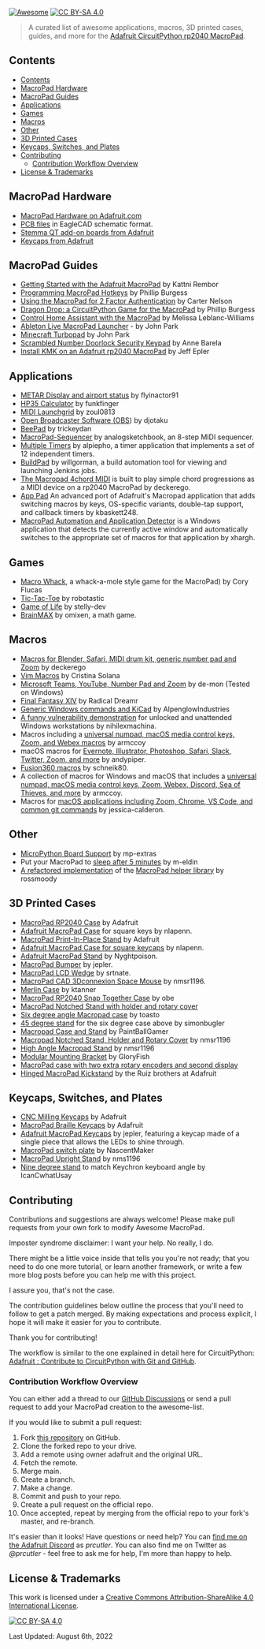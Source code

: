 [![Awesome](https://awesome.re/badge.svg)](https://awesome.re) [![CC BY-SA 4.0][cc-by-sa-shield]][cc-by-sa]

[cc-by-sa]: http://creativecommons.org/licenses/by-sa/4.0/
[cc-by-sa-image]: https://licensebuttons.net/l/by-sa/4.0/88x31.png
[cc-by-sa-shield]: https://img.shields.io/badge/License-CC%20BY--SA%204.0-lightgrey.svg

> A curated list of awesome applications, macros, 3D printed cases, guides, and more for the [Adafruit CircuitPython rp2040 MacroPad](https://www.adafruit.com/product/5100).

## Contents

- [Contents](#contents)
- [MacroPad Hardware](#macropad-hardware)
- [MacroPad Guides](#macropad-guides)
- [Applications](#applications)
- [Games](#games)
- [Macros](#macros)
- [Other](#other)
- [3D Printed Cases](#3d-printed-cases)
- [Keycaps, Switches, and Plates](#keycaps-switches-and-plates)
- [Contributing](#contributing)
  - [Contribution Workflow Overview](#contribution-workflow-overview)
- [License & Trademarks](#license--trademarks)

## MacroPad Hardware

- [MacroPad Hardware on Adafruit.com](https://www.adafruit.com/?q=MacroPad&sort=BestMatch)
- [PCB files](https://github.com/adafruit/Adafruit-MacroPad-RP2040-PCB) in EagleCAD schematic format.
- [Stemma QT add-on boards from Adafruit](https://www.adafruit.com/?q=stemma+qt&sort=BestMatch)
- [Keycaps from Adafruit](https://www.adafruit.com/?q=keycaps&sort=BestMatch)

## MacroPad Guides

- [Getting Started with the Adafruit MacroPad](https://learn.adafruit.com/adafruit-MacroPad-rp2040) by Kattni Rembor
- [Programming MacroPad Hotkeys](https://learn.adafruit.com/MacroPad-hotkeys) by Phillip Burgess
- [Using the MacroPad for 2 Factor Authentication](https://learn.adafruit.com/MacroPad-2fa-totp-authentication-friend) by Carter Nelson
- [Dragon Drop: a CircuitPython Game for the MacroPad](https://learn.adafruit.com/dragon-drop-a-circuitpython-game-for-MacroPad) by Phillip Burgess
- [Control Home Assistant with the MacroPad](https://learn.adafruit.com/MacroPad-remote-procedure-calls-over-usb-to-control-home-assistant) by Melissa Leblanc-Williams
- [Ableton Live MacroPad Launcher](https://learn.adafruit.com/ableton-live-MacroPad-launcher) - by John Park
- [Minecraft Turbopad](https://learn.adafruit.com/minecraft-turbopad) by John Park
- [Scrambled Number Doorlock Security Keypad](https://learn.adafruit.com/scrambled-number-security-keypad) by Anne Barela
- [Install KMK on an Adafruit rp2040 MacroPad](https://learn.adafruit.com/using-qmk-on-rp2040-microcontrollers/adafruit-macropad-with-qmk) by Jeff Epler
## Applications

- [METAR Display and airport status](https://github.com/flyinactor91/metarpad) by flyinactor91
- [HP35 Calculator](https://github.com/funkfinger/adafruit-MacroPad-hp-35-calc) by funkfinger
- [MIDI Launchgrid](https://github.com/zoul0813/adafruit-launchgrid) by zoul0813
- [Open Broadcaster Software (OBS](https://github.com/djotaku/MacroPad_rp2040_hotkeys)) by djotaku
- [BeePad](https://github.com/trickeydan/beepad) by trickeydan
- [MacroPad-Sequencer](https://github.com/analogsketchbook/MacroPad-Sequencer) by analogsketchbook, an 8-step MIDI sequencer.
- [Multiple Timers](https://github.com/alpiepho/MacroPad-timers) by alpiepho, a timer application that implements a set of 12 independent timers.
- [BuildPad](https://github.com/willgorman/buildpad) by willgorman, a build automation tool for viewing and launching Jenkins jobs.
- [The Macropad 4chord MIDI](https://github.com/deckerego/Macropad_4chord_MIDI) is built to play simple chord progressions as a MIDI device on a rp2040 MacroPad by deckerego.
- [App Pad](https://github.com/kbaskett248/adafruit_macropad) An advanced port of Adafruit's Macropad application that adds switching macros by keys, OS-specific variants, double-tap support, and callback timers by kbaskett248.
- [MacroPad Automation and Application Detector](https://github.com/xhargh/MacropadApplicationDetector) is a Windows application that detects the currently active window and automatically switches to the appropriate set of macros for that application by xhargh.

## Games

- [Macro Whack](https://github.com/coryflucas/macro-whack), a whack-a-mole style game for the MacroPad) by Cory Flucas
- [Tic-Tac-Toe](https://github.com/robotastic/MacroPad-tic-tac-toe) by robotastic
- [Game of Life](https://github.com/stelly-dev/game_of_life_adafruit_MacroPad) by stelly-dev
- [BrainMAX](https://github.com/omixen/MacroPad-math-game) by omixen, a math game.

## Macros

- [Macros for Blender, Safari, MIDI drum kit, generic number pad and Zoom](https://github.com/deckerego/MacroPad_Hotkeys) by deckerego
- [Vim Macros](https://github.com/CristinaSolana/adafruit-MacroPad-vim-macros) by Cristina Solana
- [Microsoft Teams, YouTube, Number Pad and Zoom](https://github.com/de-mon/ADA-MacroPad) by de-mon (Tested on Windows)
- [Final Fantasy XIV](https://github.com/Radical-Dreamr/adafruit_MacroPad_ffxiv) by Radical Dreamr
- [Generic Windows commands and KiCad](https://github.com/AlpenglowIndustries/Adafruit_MacroPad_Hotkeys) by AlpenglowIndustries
- [A funny vulnerability demonstration](https://github.com/prcutler/awesome-macropad) for unlocked and unattended Windows workstations by nihilexmachina.
- Macros including a [universal numpad, macOS media control keys, Zoom, and Webex macros](https://github.com/armccoy/macropad-rp2040-hotkeys) by armccoy
- macOS macros for [Evernote, Illustrator, Photoshop, Safari, Slack, Twitter, Zoom, and more](https://github.com/andypiper/ada-macropad) by andypiper.
- [Fusion360 macros](https://github.com/schneik80/Macropad-fusion) by schneik80.
- A collection of macros for Windows and macOS that includes a [universal numpad, macOS media control keys, Zoom, Webex, Discord, Sea of Thieves, and more](https://github.com/armccoy/macropad-rp2040-hotkeys) by armccoy.
- Macros for [macOS applications including Zoom, Chrome, VS Code, and common git commands](https://github.com/jessica-calderon/RP2040_Macros) by jessica-calderon.
## Other

- [MicroPython Board Support](https://github.com/mp-extras/ADAFRUIT_MacroPad) by mp-extras
- Put your MacroPad to [sleep after 5 minutes](https://github.com/M-Eldin/Adafruit-MacroPad-RP2040-Sleep) by m-eldin
- [A refactored implementation](https://github.com/rossmoody/macropad-hotkeys) of the [MacroPad helper library](https://github.com/adafruit/Adafruit_CircuitPython_MacroPad) by rossmoody

## 3D Printed Cases

- [MacroPad RP2040 Case](https://www.thingiverse.com/thing:4910369) by Adafruit
- [Adafruit MacroPad Case](https://www.thingiverse.com/thing:4910369) for square keys by nlapenn.
- [MacroPad Print-In-Place Stand](https://www.thingiverse.com/thing:4907946) by Adafruit
- [Adafruit MacroPad Case for square keycaps](https://www.thingiverse.com/thing:4922256) by nlapenn.
- [Adafruit MacroPad Stand](https://www.thingiverse.com/thing:4900504) by Nyghtpoison.
- [MacroPad Bumper](https://www.thingiverse.com/thing:4926336) by jepler.
- [MacroPad LCD Wedge](https://www.thingiverse.com/thing:4947602) by srtnate.
- [MacroPad CAD 3Dconnexion Space Mouse](https://www.thingiverse.com/thing:4928292) by nmsr1196.
- [Merlin Case](https://www.thingiverse.com/thing:5118991) by ktanner
- [MacroPad RP2040 Snap Together Case](https://www.thingiverse.com/thing:4935552) by obe
- [MacroPad Notched Stand with holder and rotary cover](https://www.thingiverse.com/thing:4907845)
- [Six degree angle Macropad case](https://www.thingiverse.com/thing:5180029) by toasto
- [45 degree stand](https://www.thingiverse.com/thing:5209578) for the six degree case above by simonbugler
- [Macropad Case and Stand](https://www.thingiverse.com/thing:5185595) by PaintBallGamer
- [Macropad Notched Stand, Holder and Rotary Cover](https://www.thingiverse.com/thing:4907845) by nmsr1196
- [High Angle Macropad Stand](https://www.thingiverse.com/thing:4911282) by nmsr1196
- [Modular Mounting Bracket](https://www.thingiverse.com/thing:5191519) by GloryFish
- [MacroPad case with two extra rotary encoders and second display](https://www.thingiverse.com/thing:5413512)
- [Hinged MacroPad Kickstand](https://learn.adafruit.com/3d-printed-stand-for-macropad-rp2040) by the Ruiz brothers at Adafruit

## Keycaps, Switches, and Plates

- [CNC Milling Keycaps](https://www.thingiverse.com/thing:4941235) by Adafruit
- [MacroPad Braille Keycaps](https://www.thingiverse.com/thing:4913712) by Adafruit
- [Adafruit MacroPad Keycaps](https://www.thingiverse.com/thing:4933949) by jepler, featuring a keycap made of a single piece that allows the LEDs to shine through.
- [MacroPad switch plate](https://www.thingiverse.com/thing:4944190) by NascentMaker
- [MacroPad Upright Stand](https://www.thingiverse.com/thing:4911282) by nms1196
- [Nine degree stand](https://www.thingiverse.com/thing:4943775) to match Keychron keyboard angle by IcanCwhatUsay

## Contributing

Contributions and suggestions are always welcome! Please make pull requests from your own fork to modify Awesome MacroPad.

Imposter syndrome disclaimer: I want your help. No really, I do.

There might be a little voice inside that tells you you're not ready; that you need to do one more tutorial, or learn another framework, or write a few more blog posts before you can help me with this project.

I assure you, that's not the case.

The contribution guidelines below outline the process that you'll need to follow to get a patch merged. By making expectations and process explicit, I hope it will make it easier for you to contribute.

Thank you for contributing!

The workflow is similar to the one explained in detail here for CircuitPython: [Adafruit : Contribute to CircuitPython with Git and GitHub](https://learn.adafruit.com/contribute-to-circuitpython-with-git-and-github/overview).

### Contribution Workflow Overview

You can either add a thread to our [GitHub Discussions](https://github.com/prcutler/awesome-macropad/discussions) or send a pull request to add your MacroPad creation to the awesome-list.

If you would like to submit a pull request:

1. Fork [this repository](https://github.com/prcutler/awesome-MacroPad) on GitHub.
1. Clone the forked repo to your drive.
1. Add a remote using owner adafruit and the original URL.
1. Fetch the remote.
1. Merge main.
1. Create a branch.
1. Make a change.
1. Commit and push to your repo.
1. Create a pull request on the official repo.
1. Once accepted, repeat by merging from the official repo to your fork's master, and re-branch.

It's easier than it looks!  Have questions or need help?  You can [find me on the Adafruit Discord](https://discord.com/invite/5FBsBHU) as *prcutler*.  You can also find me on Twitter as *@prcutler*  - feel free to ask me for help, I'm more than happy to help.

## License & Trademarks

This work is licensed under a
[Creative Commons Attribution-ShareAlike 4.0 International License][cc-by-sa].

[![CC BY-SA 4.0][cc-by-sa-image]][cc-by-sa]

Last Updated: August 6th, 2022